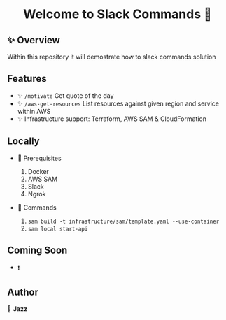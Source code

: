 <h1 align="center">Welcome to Slack Commands 👋</h1>

## ✨ Overview

Within this repository it will demostrate how to slack commands solution

## Features

- ✨ `/motivate` Get quote of the day
- ✨ `/aws-get-resources` List resources against given region and service within AWS
- ✨ Infrastructure support: Terraform, AWS SAM & CloudFormation

## Locally

- 🚀 Prerequisites
    1. Docker
    2. AWS SAM
    3. Slack
    4. Ngrok

- 🚀 Commands
    1. `sam build -t infrastructure/sam/template.yaml --use-container`
    2. `sam local start-api`

## Coming Soon
- ❗️

## Author

👤 **Jazz**
